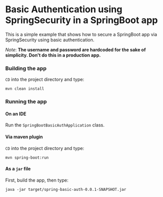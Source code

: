 # Basic Authentication using SpringSecurity in a SpringBoot app

This is a simple example that shows how to secure a SpringBoot app via 
SpringSecurity using basic authentication.

*Note*: **The username and password are hardcoded for the sake of simplicity. Don't do this in a production app.**

### Building the app
`CD` into the project directory and type:
```
mvn clean install
```

### Running the app
#### On an IDE
Run the `SpringBootBasicAuthApplication` class.

#### Via maven plugin
`CD` into the project directory and type:
```
mvn spring-boot:run
```

#### As a `jar` file
First, build the app, then type:
```
java -jar target/spring-basic-auth-0.0.1-SNAPSHOT.jar
```
